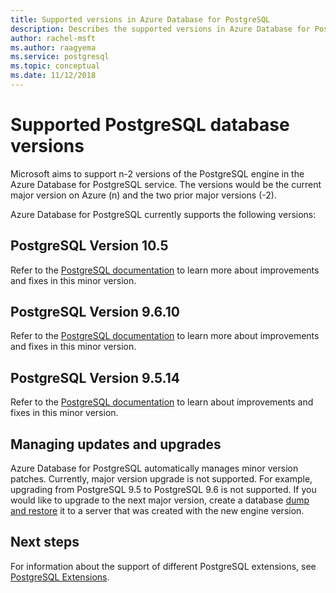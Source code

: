 ```yaml
---
title: Supported versions in Azure Database for PostgreSQL
description: Describes the supported versions in Azure Database for PostgreSQL.
author: rachel-msft
ms.author: raagyema
ms.service: postgresql
ms.topic: conceptual
ms.date: 11/12/2018
---
```

# Supported PostgreSQL database versions
Microsoft aims to support n-2 versions of the PostgreSQL engine in the Azure Database for PostgreSQL service. The versions would be the current major version on Azure (n) and the two prior major versions (-2).

Azure Database for PostgreSQL currently supports the following versions:

## PostgreSQL Version 10.5
Refer to the [PostgreSQL documentation](https://www.postgresql.org/docs/10/static/release-10-5.html) to learn more about improvements and fixes in this minor version.

## PostgreSQL Version 9.6.10
Refer to the [PostgreSQL documentation](https://www.postgresql.org/docs/9.6/static/release-9-6-10.html) to learn more about improvements and fixes in this minor version.

## PostgreSQL Version 9.5.14
Refer to the [PostgreSQL documentation](https://www.postgresql.org/docs/9.5/static/release-9-5-14.html) to learn about improvements and fixes in this minor version.

## Managing updates and upgrades
Azure Database for PostgreSQL automatically manages minor version patches. Currently, major version upgrade is not supported. For example, upgrading from PostgreSQL 9.5 to PostgreSQL 9.6 is not supported. If you would like to upgrade to the next major version, create a database [dump and restore](./howto-migrate-using-dump-and-restore.md) it to a server that was created with the new engine version.

## Next steps
For information about the support of different PostgreSQL extensions, see [PostgreSQL Extensions](concepts-extensions.md).
